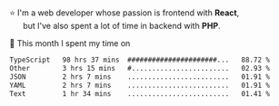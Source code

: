 ⭐ I'm a web developer whose passion is frontend with <b>React</b>,<br/>
&nbsp; &nbsp; &nbsp; but I've also spent a lot of time in backend with <b>PHP</b>.

📅 This month I spent my time on

<!--START_SECTION:waka-->

```txt
TypeScript   98 hrs 37 mins  ######################...   88.72 %
Other        3 hrs 15 mins   #........................   02.93 %
JSON         2 hrs 7 mins    .........................   01.91 %
YAML         2 hrs 7 mins    .........................   01.91 %
Text         1 hr 34 mins    .........................   01.41 %
```

<!--END_SECTION:waka-->
